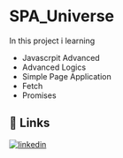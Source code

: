# SPA_Universe


In this project i learning

- Javascrpit Advanced
- Advanced Logics
- Simple Page Application
- Fetch
- Promises


## 🔗 Links

[![linkedin](https://img.shields.io/badge/linkedin-0A66C2?style=for-the-badge&logo=linkedin&logoColor=white)](https://www.linkedin.com/in/luis-fernando-de-oliveira-8a5068252/)
